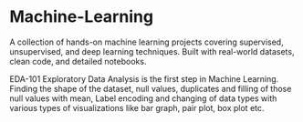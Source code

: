 # Machine-Learning
A collection of hands-on machine learning projects covering supervised, unsupervised, and deep learning techniques. Built with real-world datasets, clean code, and detailed notebooks.


EDA-101 
Exploratory Data Analysis is the first step in Machine Learning. Finding the shape of the dataset, null values, duplicates and filling of those null values with mean, Label encoding and changing of data types with various types of visualizations like bar graph, pair plot, box plot etc.

